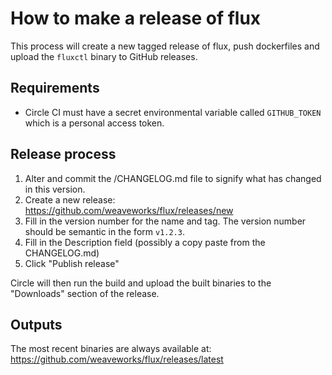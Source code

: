 # How to make a release of flux

This process will create a new tagged release of flux, push dockerfiles and upload the `fluxctl` binary to GitHub releases.

## Requirements
- Circle CI must have a secret environmental variable called `GITHUB_TOKEN` which is a personal access token.

## Release process

1. Alter and commit the /CHANGELOG.md file to signify what has changed in this version.
2. Create a new release: https://github.com/weaveworks/flux/releases/new
4. Fill in the version number for the name and tag. The version number should be semantic in the form `v1.2.3`.
5. Fill in the Description field (possibly a copy paste from the CHANGELOG.md)
6. Click "Publish release"

Circle will then run the build and upload the built binaries to the "Downloads" section of the release.

## Outputs

The most recent binaries are always available at: https://github.com/weaveworks/flux/releases/latest
